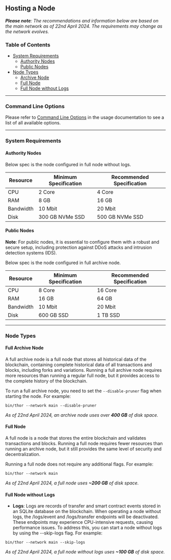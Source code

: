 ## Hosting a Node

_**Please note**: The recommendations and information below are based on the main network as of 22nd April 2024. The
requirements may change as the network evolves._

### Table of Contents

- [System Requirements](#system-requirements)
    - [Authority Nodes](#authority-nodes)
    - [Public Nodes](#public-nodes)
- [Node Types](#node-types)
    - [Archive Node](#full-archive-node)
    - [Full Node](#full-node)
    - [Full Node without Logs](#full-node-without-logs)

___

### Command Line Options

Please refer to [Command Line Options](./usage.md#command-line-options) in the usage documentation to see a list of all
available options.
___

### System Requirements

#### Authority Nodes

Below spec is the node configured in full node without logs.

| Resource  | Minimum Specification | Recommended Specification |
|-----------|-----------------------|---------------------------|
| CPU       | 2 Core                | 4 Core                    |
| RAM       | 8 GB                  | 16 GB                     |
| Bandwidth | 10 Mbit               | 20 Mbit                   |
| Disk      | 300 GB NVMe SSD       | 500 GB NVMe SSD           |

#### Public Nodes

**Note**: For public nodes, it is essential to configure them with a robust and secure setup, including protection
against DDoS attacks and intrusion detection systems (IDS).

Below spec is the node configured in full archive node.

| Resource  | Minimum Specification | Recommended Specification |
|-----------|-----------------------|---------------------------|
| CPU       | 8 Core                | 16 Core                   |
| RAM       | 16 GB                 | 64 GB                     |
| Bandwidth | 10 Mbit               | 20 Mbit                   |
| Disk      | 600 GB SSD            | 1 TB SSD                  |

___

### Node Types

#### Full Archive Node

A full archive node is a full node that stores all historical data of the blockchain, containing complete historical
data of
all transactions and blocks, including forks and variations. Running a full archive node requires more resources than
running a regular full node, but it provides access to the complete history of the blockchain.

To run a full archive node, you need to set the `--disable-pruner` flag when starting the node. For example:

```shell
bin/thor --network main --disable-pruner
```

_As of 22nd April 2024, an archive node uses over **400 GB** of disk space._

#### Full Node

A full node is a node that stores the entire blockchain and validates transactions and blocks. Running a full node
requires fewer resources than running an archive node, but it still provides the same level of security and
decentralization.

Running a full node does not require any additional flags. For example:

```shell
bin/thor --network main
```

_As of 22nd April 2024, a full node uses **~200 GB** of disk space._

#### Full Node without Logs

- **Logs**: Logs are records of transfer and smart contract events stored in an SQLite database on the blockchain. When
  operating a node without logs, the /logs/event and /logs/transfer endpoints will be deactivated.
  These endpoints may experience CPU-intensive requests, causing performance issues. To address this, you can start a
  node without logs by using the --skip-logs flag. For example:

```shell
bin/thor --network main --skip-logs
```

_As of 22nd April 2024, a full node without logs uses **~100 GB** of disk space._
